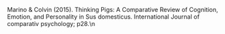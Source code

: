 Marino & Colvin (2015). Thinking Pigs: A Comparative Review of Cognition, Emotion, and Personality in Sus domesticus. International Journal of comparativ psychology; p28.\n